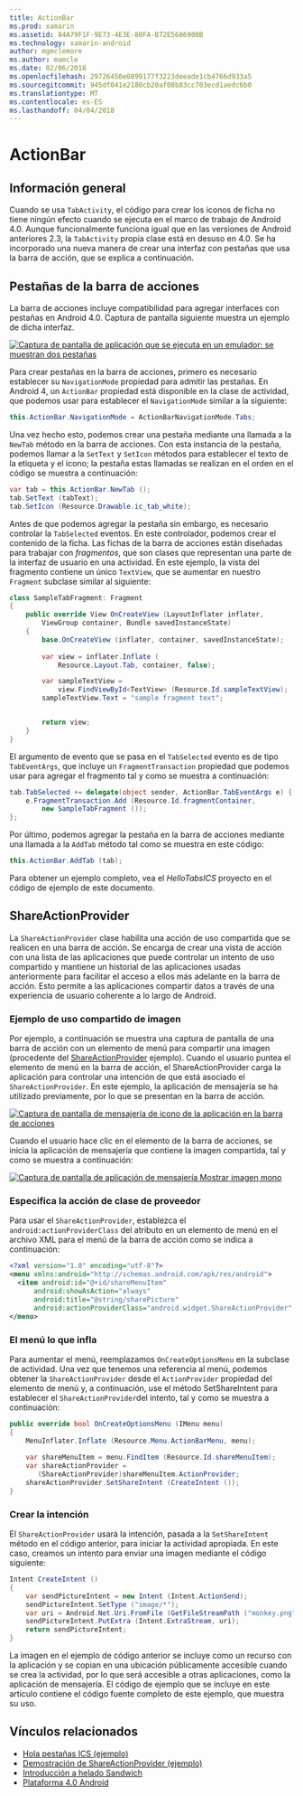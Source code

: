 ```yaml
---
title: ActionBar
ms.prod: xamarin
ms.assetid: 84A79F1F-9E73-4E3E-80FA-B72E5686900B
ms.technology: xamarin-android
author: mgmclemore
ms.author: mamcle
ms.date: 02/06/2018
ms.openlocfilehash: 29726450e0899177f3223deeade1cb4766d933a5
ms.sourcegitcommit: 945df041e2180cb20af08b83cc703ecd1aedc6b0
ms.translationtype: MT
ms.contentlocale: es-ES
ms.lasthandoff: 04/04/2018
---
```

# <a name="actionbar"></a>ActionBar


## <a name="overview"></a>Información general

Cuando se usa `TabActivity`, el código para crear los iconos de ficha no tiene ningún efecto cuando se ejecuta en el marco de trabajo de Android 4.0. Aunque funcionalmente funciona igual que en las versiones de Android anteriores 2.3, la `TabActivity` propia clase está en desuso en 4.0. Se ha incorporado una nueva manera de crear una interfaz con pestañas que usa la barra de acción, que se explica a continuación.


## <a name="action-bar-tabs"></a>Pestañas de la barra de acciones

La barra de acciones incluye compatibilidad para agregar interfaces con pestañas en Android 4.0.
Captura de pantalla siguiente muestra un ejemplo de dicha interfaz.

[![Captura de pantalla de aplicación que se ejecuta en un emulador; se muestran dos pestañas](action-bar-images/25-actionbartabs.png)](action-bar-images/25-actionbartabs.png#lightbox)

Para crear pestañas en la barra de acciones, primero es necesario establecer su `NavigationMode` propiedad para admitir las pestañas. En Android 4, un `ActionBar` propiedad está disponible en la clase de actividad, que podemos usar para establecer el `NavigationMode` similar a la siguiente:

```csharp
this.ActionBar.NavigationMode = ActionBarNavigationMode.Tabs;
```

Una vez hecho esto, podemos crear una pestaña mediante una llamada a la `NewTab` método en la barra de acciones. Con esta instancia de la pestaña, podemos llamar a la `SetText` y `SetIcon` métodos para establecer el texto de la etiqueta y el icono; la pestaña estas llamadas se realizan en el orden en el código se muestra a continuación:

```csharp
var tab = this.ActionBar.NewTab ();
tab.SetText (tabText);
tab.SetIcon (Resource.Drawable.ic_tab_white);
```

Antes de que podemos agregar la pestaña sin embargo, es necesario controlar la `TabSelected` eventos. En este controlador, podemos crear el contenido de la ficha. Las fichas de la barra de acciones están diseñadas para trabajar con *fragmentos*, que son clases que representan una parte de la interfaz de usuario en una actividad. En este ejemplo, la vista del fragmento contiene un único `TextView`, que se aumentar en nuestro `Fragment` subclase similar al siguiente:

```csharp
class SampleTabFragment: Fragment
{           
    public override View OnCreateView (LayoutInflater inflater,
        ViewGroup container, Bundle savedInstanceState)
    {
        base.OnCreateView (inflater, container, savedInstanceState);
       
        var view = inflater.Inflate (
            Resource.Layout.Tab, container, false);

        var sampleTextView =
            view.FindViewById<TextView> (Resource.Id.sampleTextView);            
        sampleTextView.Text = "sample fragment text";


        return view;
    }
}
```

El argumento de evento que se pasa en el `TabSelected` evento es de tipo `TabEventArgs`, que incluye un `FragmentTransaction` propiedad que podemos usar para agregar el fragmento tal y como se muestra a continuación:

```csharp
tab.TabSelected += delegate(object sender, ActionBar.TabEventArgs e) {             
    e.FragmentTransaction.Add (Resource.Id.fragmentContainer,
        new SampleTabFragment ());
};
```

Por último, podemos agregar la pestaña en la barra de acciones mediante una llamada a la `AddTab` método tal como se muestra en este código:

```csharp
this.ActionBar.AddTab (tab);
```

Para obtener un ejemplo completo, vea el *HelloTabsICS* proyecto en el código de ejemplo de este documento.


## <a name="shareactionprovider"></a>ShareActionProvider

La `ShareActionProvider` clase habilita una acción de uso compartida que se realicen en una barra de acción. Se encarga de crear una vista de acción con una lista de las aplicaciones que puede controlar un intento de uso compartido y mantiene un historial de las aplicaciones usadas anteriormente para facilitar el acceso a ellos más adelante en la barra de acción. Esto permite a las aplicaciones compartir datos a través de una experiencia de usuario coherente a lo largo de Android.


### <a name="image-sharing-example"></a>Ejemplo de uso compartido de imagen

Por ejemplo, a continuación se muestra una captura de pantalla de una barra de acción con un elemento de menú para compartir una imagen (procedente del [ShareActionProvider](https://developer.xamarin.com/samples/monodroid/ShareActionProviderDemo/) ejemplo). Cuando el usuario puntea el elemento de menú en la barra de acción, el ShareActionProvider carga la aplicación para controlar una intención de que está asociado el `ShareActionProvider`. En este ejemplo, la aplicación de mensajería se ha utilizado previamente, por lo que se presentan en la barra de acción.

[![Captura de pantalla de mensajería de icono de la aplicación en la barra de acciones](action-bar-images/09-shareactionprovider.png)](action-bar-images/09-shareactionprovider.png#lightbox)


Cuando el usuario hace clic en el elemento de la barra de acciones, se inicia la aplicación de mensajería que contiene la imagen compartida, tal y como se muestra a continuación:

[![Captura de pantalla de aplicación de mensajería Mostrar imagen mono](action-bar-images/10-messagewithimage.png)](action-bar-images/10-messagewithimage.png#lightbox)


### <a name="specifying-the-action-provider-class"></a>Especifica la acción de clase de proveedor

Para usar el `ShareActionProvider`, establezca el `android:actionProviderClass` del atributo en un elemento de menú en el archivo XML para el menú de la barra de acción como se indica a continuación:

```xml
<?xml version="1.0" encoding="utf-8"?>
<menu xmlns:android="http://schemas.android.com/apk/res/android">
  <item android:id="@+id/shareMenuItem"
      android:showAsAction="always"
      android:title="@string/sharePicture"
      android:actionProviderClass="android.widget.ShareActionProvider" />
</menu>
```


### <a name="inflating-the-menu"></a>El menú lo que infla

Para aumentar el menú, reemplazamos `OnCreateOptionsMenu` en la subclase de actividad. Una vez que tenemos una referencia al menú, podemos obtener la `ShareActionProvider` desde el `ActionProvider` propiedad del elemento de menú y, a continuación, use el método SetShareIntent para establecer el `ShareActionProvider`del intento, tal y como se muestra a continuación:

```csharp
public override bool OnCreateOptionsMenu (IMenu menu)
{
    MenuInflater.Inflate (Resource.Menu.ActionBarMenu, menu);       
           
    var shareMenuItem = menu.FindItem (Resource.Id.shareMenuItem);           
    var shareActionProvider =
       (ShareActionProvider)shareMenuItem.ActionProvider;
    shareActionProvider.SetShareIntent (CreateIntent ());
}
```


### <a name="creating-the-intent"></a>Crear la intención

El `ShareActionProvider` usará la intención, pasada a la `SetShareIntent` método en el código anterior, para iniciar la actividad apropiada. En este caso, creamos un intento para enviar una imagen mediante el código siguiente:

```csharp
Intent CreateIntent ()
{  
    var sendPictureIntent = new Intent (Intent.ActionSend);
    sendPictureIntent.SetType ("image/*");
    var uri = Android.Net.Uri.FromFile (GetFileStreamPath ("monkey.png"));          
    sendPictureIntent.PutExtra (Intent.ExtraStream, uri);
    return sendPictureIntent;
}
```

La imagen en el ejemplo de código anterior se incluye como un recurso con la aplicación y se copian en una ubicación públicamente accesible cuando se crea la actividad, por lo que será accesible a otras aplicaciones, como la aplicación de mensajería. El código de ejemplo que se incluye en este artículo contiene el código fuente completo de este ejemplo, que muestra su uso.



## <a name="related-links"></a>Vínculos relacionados

- [Hola pestañas ICS (ejemplo)](https://developer.xamarin.com/samples/HelloTabsICS/)
- [Demostración de ShareActionProvider (ejemplo)](https://developer.xamarin.com/samples/monodroid/ShareActionProviderDemo/)
- [Introducción a helado Sandwich](http://www.android.com/about/ice-cream-sandwich/)
- [Plataforma 4.0 Android](http://developer.android.com/sdk/android-4.0.html)
